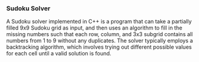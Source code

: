 ### Sudoku Solver

A Sudoku solver implemented in C++ is a program that can take a partially filled 9x9 Sudoku grid as input, and then uses an algorithm to fill in the missing numbers such that each row, column, and 3x3 subgrid contains all numbers from 1 to 9 without any duplicates. The solver typically employs a backtracking algorithm, which involves trying out different possible values for each cell until a valid solution is found.
